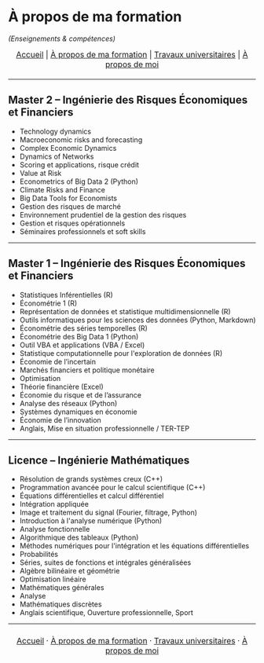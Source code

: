# À propos de ma formation
*(Enseignements & compétences)*

<nav style="text-align:center; font-size:16px; margin-bottom:20px;">
  <a href="index.md">Accueil</a> |
  <a href="matieres.md">À propos de ma formation</a> |
  <a href="projets.md">Travaux universitaires</a> |
  <a href="cv.md">À propos de moi</a>
</nav>

---

## Master 2 – Ingénierie des Risques Économiques et Financiers
- Technology dynamics
- Macroeconomic risks and forecasting
- Complex Economic Dynamics
- Dynamics of Networks
- Scoring et applications, risque crédit
- Value at Risk
- Econometrics of Big Data 2 (Python)
- Climate Risks and Finance
- Big Data Tools for Economists
- Gestion des risques de marché
- Environnement prudentiel de la gestion des risques
- Gestion et risques opérationnels
- Séminaires professionnels et soft skills

---

## Master 1 – Ingénierie des Risques Économiques et Financiers
- Statistiques Inférentielles (R)  
- Économétrie 1 (R)  
- Représentation de données et statistique multidimensionnelle (R)  
- Outils informatiques pour les sciences des données (Python, Markdown)  
- Économétrie des séries temporelles (R)  
- Économétrie des Big Data 1 (Python)  
- Outil VBA et applications (VBA / Excel)  
- Statistique computationnelle pour l'exploration de données (R)  
- Économie de l’incertain  
- Marchés financiers et politique monétaire
- Optimisation 
- Théorie financière (Excel)  
- Économie du risque et de l’assurance 
- Analyse des réseaux (Python)  
- Systèmes dynamiques en économie  
- Économie de l’innovation
- Anglais, Mise en situation professionnelle / TER-TEP

---

## Licence – Ingénierie Mathématiques
- Résolution de grands systèmes creux (C++)  
- Programmation avancée pour le calcul scientifique (C++)  
- Équations différentielles et calcul différentiel 
- Intégration appliquée
- Image et traitement du signal (Fourier, filtrage, Python)  
- Introduction à l'analyse numérique (Python) 
- Analyse fonctionnelle
- Algorithmique des tableaux (Python) 
- Méthodes numériques pour l'intégration et les équations différentielles   
- Probabilités
- Séries, suites de fonctions et intégrales généralisées 
- Algèbre bilinéaire et géométrie  
- Optimisation linéaire 
- Mathématiques générales
- Analyse
- Mathématiques discrètes   
- Anglais scientifique, Ouverture professionnelle, Sport
  
---


<p style="text-align:center; font-size:16px; margin:24px 0;">
  <a href="/index.html">Accueil</a> ·
  <a href="/matieres.html">À propos de ma formation</a> ·
  <a href="/projets.html">Travaux universitaires</a> ·
  <a href="/cv.html">À propos de moi</a>
</p>

